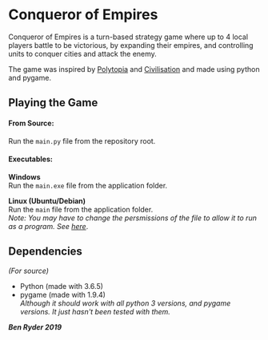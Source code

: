 # Conqueror of Empires
Conqueror of Empires is a turn-based strategy game where up to 4 local players battle to be victorious, by expanding their empires, and controlling units to conquer cities and attack the enemy.

The game was inspired by [Polytopia](http://midjiwan.com/polytopia.html) and [Civilisation](https://civilization.com/) and made using python and pygame.

## Playing the Game
#### From Source:  
Run the `main.py` file from the repository root.

#### Executables:
**Windows**  
Run the `main.exe` file from the application folder.

**Linux (Ubuntu/Debian)**  
Run the `main` file from the application folder.  
*Note: You may have to change the persmissions of the file to allow it to run as a program. See [here](https://askubuntu.com/questions/503558/i-cant-run-application-x-executable-files-in-ubuntu-14-04)*.



## Dependencies
_(For source)_
- Python (made with 3.6.5)
- pygame (made with 1.9.4)  
_Although it should work with all python 3 versions, and pygame versions. It just hasn't been tested with them._ 


_**Ben Ryder 2019**_
